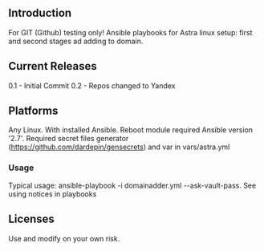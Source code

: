 ## Introduction
For GIT (Github) testing only! Ansible playbooks for Astra linux setup: first and second stages ad adding to domain.
## Current Releases
0.1 - Initial Commit
0.2 - Repos changed to Yandex
## Platforms
Any Linux. With installed Ansible. Reboot module required Ansible version '2.7'. Required secret files generator (https://github.com/dardepin/gensecrets) and var in vars/astra.yml
### Usage
Typical usage: ansible-playbook -i domainadder.yml --ask-vault-pass. See using notices in playbooks
## Licenses
Use and modify on your own risk.
